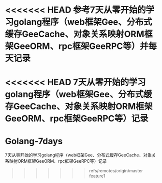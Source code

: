 <<<<<<< HEAD
参考7天从零开始的学习golang程序（web框架Gee、分布式缓存GeeCache、对象关系映射ORM框架GeeORM、rpc框架GeeRPC等）并每天记录
=======
<<<<<<< HEAD
7天从零开始的学习golang程序（web框架Gee、分布式缓存GeeCache、对象关系映射ORM框架GeeORM、rpc框架GeeRPC等）记录
=======
# Golang-7days
7天从零开始的学习golang程序（web框架Gee、分布式缓存GeeCache、对象关系映射ORM框架GeeORM、rpc框架GeeRPC等）记录
>>>>>>> refs/remotes/origin/master
>>>>>>> feature1
